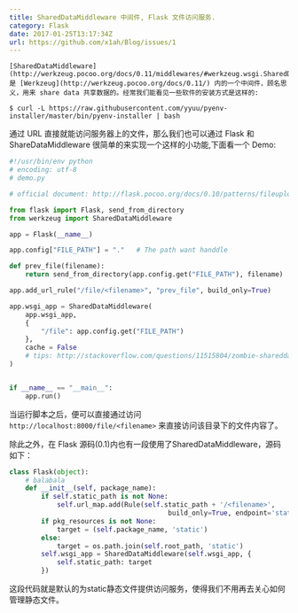 ```yaml
---  
title: SharedDataMiddleware 中间件, Flask 文件访问服务.  
category: Flask  
date: 2017-01-25T13:17:34Z   
url: https://github.com/x1ah/Blog/issues/1  
---
```


    [SharedDataMiddleware](http://werkzeug.pocoo.org/docs/0.11/middlewares/#werkzeug.wsgi.SharedDataMiddleware) 是 [Werkzeug](http://werkzeug.pocoo.org/docs/0.11/) 内的一个中间件，顾名思义，用来 share data 共享数据的。经常我们能看见一些软件的安装方式是这样的:

```shell
$ curl -L https://raw.githubusercontent.com/yyuu/pyenv-installer/master/bin/pyenv-installer | bash
```

通过 URL 直接就能访问服务器上的文件，那么我们也可以通过 Flask 和 ShareDataMiddleware 很简单的来实现一个这样的小功能,下面看一个 Demo:

```python
#!/usr/bin/env python
# encoding: utf-8
# demo.py

# official document: http://flask.pocoo.org/docs/0.10/patterns/fileuploads/

from flask import Flask, send_from_directory
from werkzeug import SharedDataMiddleware

app = Flask(__name__)

app.config["FILE_PATH"] = "."   # The path want handdle

def prev_file(filename):
    return send_from_directory(app.config.get("FILE_PATH"), filename)

app.add_url_rule("/file/<filename>", "prev_file", build_only=True)

app.wsgi_app = SharedDataMiddleware(
    app.wsgi_app,
    {
        "/file": app.config.get("FILE_PATH")
    },
    cache = False
    # tips: http://stackoverflow.com/questions/11515804/zombie-shareddatamiddleware-on-python-heroku
)


if __name__ == "__main__":
    app.run()
```

当运行脚本之后，便可以直接通过访问 `http://localhost:8000/file/<filename>` 来直接访问该目录下的<filename>文件内容了。

除此之外，在 Flask 源码(0.1)内也有一段使用了SharedDataMiddleware，源码如下：

```python
class Flask(object):
    # balabala
    def __init__(self, package_name):
        if self.static_path is not None:
            self.url_map.add(Rule(self.static_path + '/<filename>',
                                        build_only=True, endpoint='static'))
        if pkg_resources is not None:
            target = (self.package_name, 'static')
        else:
            target = os.path.join(self.root_path, 'static')
        self.wsgi_app = SharedDataMiddleware(self.wsgi_app, { 
            self.static_path: target
        })
```

这段代码就是默认的为static静态文件提供访问服务，使得我们不用再去关心如何管理静态文件。